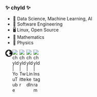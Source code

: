 ### ✨ chyld ✨

- 🔮 Data Science, Machine Learning, AI
- 🚀 Software Engineering
- 🖥 Linux, Open Source
- 🧮 Mathematics
- 🔭 Physics

[<img align="left" alt="chyld | Github" width="22px" src="https://raw.githubusercontent.com/iconic/open-iconic/master/svg/globe.svg" />][website]
[<img align="left" alt="chyld | YouTube" width="22px" src="https://cdn.jsdelivr.net/npm/simple-icons@v3/icons/youtube.svg" />][youtube]
[<img align="left" alt="chyld | Twitter" width="22px" src="https://cdn.jsdelivr.net/npm/simple-icons@v3/icons/twitter.svg" />][twitter]
[<img align="left" alt="chyld | LinkedIn" width="22px" src="https://cdn.jsdelivr.net/npm/simple-icons@v3/icons/linkedin.svg" />][linkedin]
[<img align="left" alt="chyld | Instagram" width="22px" src="https://cdn.jsdelivr.net/npm/simple-icons@v3/icons/instagram.svg" />][instagram]

[website]: https://chyld.github.io
[twitter]: https://twitter.com/chyldmedford
[youtube]: https://youtube.com/chyldstudios/videos
[linkedin]: https://linkedin.com/in/chyld
[instagram]: https://www.instagram.com/chyld/
